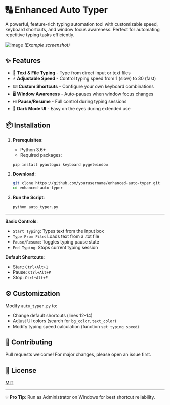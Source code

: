 # 🔠 Enhanced Auto Typer

A powerful, feature-rich typing automation tool with customizable speed, keyboard shortcuts, and window focus awareness. Perfect for automating repetitive typing tasks efficiently.

![image](https://github.com/user-attachments/assets/42257175-421c-406b-a67d-545f619d89bc) *(Example screenshot)*


## ✨ Features

- 🚀 **Text & File Typing** - Type from direct input or text files
- ⚡ **Adjustable Speed** - Control typing speed from 1 (slow) to 30 (fast)
- ⌨️ **Custom Shortcuts** - Configure your own keyboard combinations
- 🖥️ **Window Awareness** - Auto-pauses when window focus changes
- ⏯️ **Pause/Resume** - Full control during typing sessions
- 🎨 **Dark Mode UI** - Easy on the eyes during extended use

## 📦 Installation

1. **Prerequisites**:
   - Python 3.6+
   - Required packages:
   

   ```bash
   pip install pyautogui keyboard pygetwindow

   ```

2. **Download**:
   ```bash
   git clone https://github.com/yourusername/enhanced-auto-typer.git
   cd enhanced-auto-typer
   ```

3. **Run the Script**:
   ```bash
   python auto_typer.py
   ```
   
---

**Basic Controls**:
- `Start Typing`: Types text from the input box
- `Type From File`: Loads text from a .txt file
- `Pause/Resume`: Toggles typing pause state
- `End Typing`: Stops current typing session

**Default Shortcuts**:
- Start: `Ctrl+Alt+1`
- Pause: `Ctrl+Alt+P`
- Stop: `Ctrl+Alt+E`

## ⚙️ Customization

Modify `auto_typer.py` to:
- Change default shortcuts (lines 12-14)
- Adjust UI colors (search for `bg_color`, `text_color`)
- Modify typing speed calculation (function `set_typing_speed`)

## 🤝 Contributing

Pull requests welcome! For major changes, please open an issue first.

## 📜 License

[MIT](https://choosealicense.com/licenses/mit/)

---

💡 **Pro Tip**: Run as Administrator on Windows for best shortcut reliability.
```
